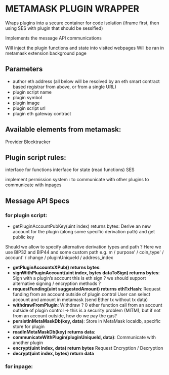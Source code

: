# METAMASK PLUGIN WRAPPER

Wraps plugins into a secure container for code isolation (iframe first, then using SES with plugin that should be sessified)

Implements the message API communications

Will inject the plugin functions and state into visited webpages
Will be ran in metamask extension background page

## Parameters

* author eth address
(all below will be resolved by an eth smart contract based registrar from above, or from a single URL)
* plugin script name
* plugin symbol
* plugin image
* plugin script url
* plugin eth gateway contract


## Available elements from metamask:

Provider
Blocktracker

## Plugin script rules:

interface for functions
interface for state (read functions)
SES

implement permission system :
to communicate with other plugins
to communicate with inpages



## Message API Specs

### for plugin script:
* getPluginAccountPubKey(uint index) returns bytes:
Derive an new account for the plugin (along some specific derivation path) and get public key

Should we allow to specify alternative derivation types and path ?
Here we use BIP32 and BIP44 and some custom path
e.g.
m / purpose' / coin_type' / account' / change / pluginUniqueId / address_index

* **getPluginAccountsXPub() returns bytes**:
* **signWithPluginAccount(uint index, bytes dataToSign) returns bytes**:
Sign with a plugin’s account
this is eth sign ? we should support alternative signing / encryption methods ?
* **requestFunding(uint suggestedAmount) returns ethTxHash**:
Request funding from an account outside of plugin control 
User can select account and amount in metamask
(send Ether tx without tx data)
* **withdrawFromPlugin**:
Withdraw ? 0 ether function call from an account outside of plugin control → this is a security problem (MITM), but if not from an account outside, how do we pay the gas?
* **persistInMetaMaskDb(key, data)**:
Store in MetaMask localdb, specific store for plugin
* **readInMetaMaskDb(key) returns data**:
* **communicateWithPlugin(pluginUniqueId, data)**:
Communicate with another plugin
* **encrypt(uint index, data) return bytes**
Request Encryption / Decryption
* **decrypt(uint index, bytes) return data**


### for inpage:

